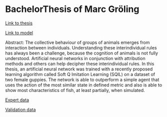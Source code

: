 # BachelorThesis of Marc Gröling

[Link to thesis](http://www.mi.fu-berlin.de/inf/groups/ag-ki/Theses/Completed-theses/Bachelor-theses/2021/Groeling/index.html)

[Link to model](https://git.imp.fu-berlin.de/bioroboticslab/robofish/fish_models)

Abstract:
The collective behaviour of groups of animals emerges from interaction between individuals. Understanding these interindividual rules has always been a challenge, because the cognition of animals is not fully understood. Artificial neural networks in conjunction with attribution methods and others can help decipher these interindividual rules. In this thesis, an artificial neural network was trained with a recently proposed learning algorithm called Soft Q Imitation Learning (SQIL) on a dataset of two female guppies. The network  is able to outperform a simple agent that uses the action of the most similar state in defined metric and also is able to show most characteristics of fish, at least partially, when simulated.

[Expert data](https://github.com/marc131183/BachelorThesis/tree/master/Fish/Guppy/data)

[Validation data](https://github.com/marc131183/BachelorThesis/tree/master/Fish/Guppy/validationData)



